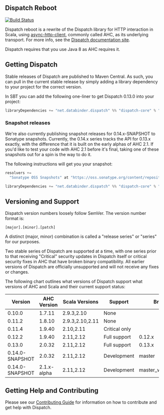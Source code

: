 Dispatch Reboot
---------------

[![Build Status](https://travis-ci.org/dispatch/reboot.svg?branch=master)](https://travis-ci.org/dispatch/reboot)

Dispatch reboot is a rewrite of the Dispatch library for HTTP interaction in Scala, using
[async-http-client][async], commonly called AHC, as its underlying transport. For more info, see the
[Dispatch documentation site][docs].

Dispatch requires that you use Java 8 as AHC requires it.

[docs]: https://dispatch.github.io/reboot/Dispatch.html
[async]: https://github.com/AsyncHttpClient/async-http-client

## Getting Dispatch

Stable releases of Dispatch are published to Maven Central. As such, you can pull in the current
stable release by simply adding a library dependency to your project for the correct version.

In SBT you can add the following one-liner to get Dispatch 0.13.0 into your project:

```scala
libraryDependencies += "net.databinder.dispatch" %% "dispatch-core" % "0.13.0"
```

### Snapshot releases

We're also currently publishing snapshot releases for 0.14.x-SNAPSHOT to Sonatype snapshots.
Currently, the 0.14.x series tracks the API for 0.13.x exactly, with the difference that it is
built on the early alphas of AHC 2.1. If you'd like to test your code with AHC 2.1 before it's
final, taking one of these snapshots out for a spin is the way to do it.

The following instructions will get you your snapshot:

```scala
resolvers +=
  "Sonatype OSS Snapshots" at "https://oss.sonatype.org/content/repositories/snapshots"

libraryDependencies += "net.databinder.dispatch" %% "dispatch-core" % "0.14.0-SNAPSHOT"
```

## Versioning and Support

Dispatch version numbers loosely follow SemVer. The version number format is:

```
[major].[minor].[patch]
```

A distinct (major, minor) combination is called a "release series" or "series" for our purposes.

Two stable series of Dispatch are supported at a time, with one series prior to that receiving
"Critical" security updates in Dispatch itself or critical security fixes in AHC that have broken
binary compatibility. All earlier versions of Dispatch are officially unsupported and will not
receive any fixes or changes.

The following chart outlines what versions of Dispatch support what versions of AHC and Scala and
their current support status:

|Version           | AHC Version  |Scala Versions |Support       |Branch
|------------------|--------------|---------------|--------------|---------------------------------|
|0.10.0            |1.7.11        |2.9.3,2.10     |None          |                                 |
|0.11.2            |1.8.10        |2.9.3,2.10,2.11|None          |                                 |
|0.11.4            |1.9.40        |2.10,2.11      |Critical only |                                 |
|0.12.2            |1.9.40        |2.11,2.12      |Full support  |0.12.x                           |
|0.13.0            |2.0.32        |2.11,2.12      |Full support  |0.13.x                           |
|0.14.0-SNAPSHOT   |2.0.32        |2.11,2.12      |Development   |master                           |
|0.14.0-SNAPSHOT   |2.1.x-alpha   |2.11,2.12      |Development   |master_with_ahc2.1               |

[012branch]: (https://github.com/dispatch/reboot/tree/0.12.x)
[masterbranch]: (https://github.com/dispatch/reboot/tree/master)
[masterahc21]: (https://github.com/dispatch/reboot/tree/master_with_ahc2.1)

## Getting Help and Contributing

Please see our [Contributing Guide][contributing] for information on how to contribute and get help
with Dispatch.

[contributing]: https://github.com/dispatch/reboot/blob/master/CONTRIBUTING.md
